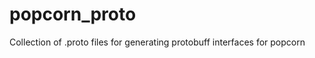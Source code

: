 popcorn_proto
=============

Collection of .proto files for generating protobuff interfaces for popcorn

